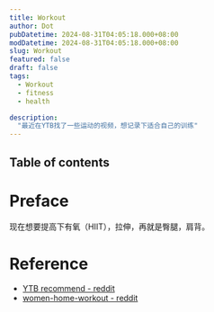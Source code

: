 ```yaml
---
title: Workout
author: Dot
pubDatetime: 2024-08-31T04:05:18.000+08:00
modDatetime: 2024-08-31T04:05:18.000+08:00
slug: Workout
featured: false
draft: false
tags:
  - Workout
  - fitness
  - health

description:
  "最近在YTB找了一些运动的视频，想记录下适合自己的训练"
---
```


## Table of contents

# Preface
现在想要提高下有氧（HIIT），拉伸，再就是臀腿，肩背。


# Reference

- [YTB recommend - reddit](https://www.reddit.com/r/AskWomenOver30/comments/s0ug46/who_is_your_favourite_female_fitness_youtuber/)
- [women-home-workout - reddit](https://www.reddit.com/r/xxfitness/comments/rr3sjt/strengthbased_womens_workout_plan_guide_at_home/)